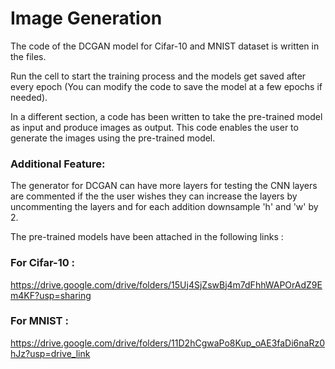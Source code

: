 <h1>Image Generation</h1>
The code of the DCGAN model for Cifar-10 and MNIST dataset is written in the
files.

Run the cell to start the training process and the models get saved
after every epoch (You can modify the code to save the model at a few epochs
if needed).

In a different section, a code has been written to take the pre-trained model as input and produce images as output. This code enables the user to generate the images using the pre-trained model.

<h3>Additional Feature:</h3> 
The generator for DCGAN can have more layers for testing the CNN layers are commented if the 
the user wishes they can increase the layers by uncommenting the layers and for each addition downsample
'h' and 'w' by 2.

The pre-trained models have been attached in the following links :

<h3>For Cifar-10 :</h3>

https://drive.google.com/drive/folders/15Uj4SjZswBj4m7dFhhWAPOrAdZ9Em4KF?usp=sharing

<h3>For MNIST :</h3>

https://drive.google.com/drive/folders/11D2hCgwaPo8Kup_oAE3faDi6naRz0hJz?usp=drive_link
